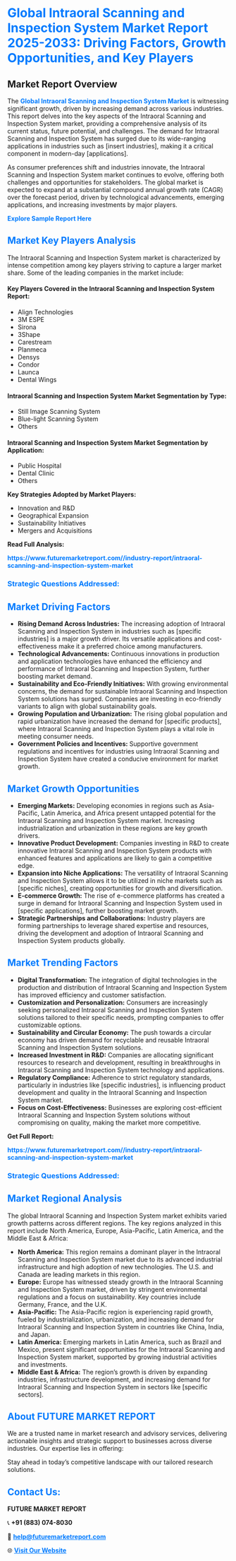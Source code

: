 <h1 style="color: #007BFF;">Global Intraoral Scanning and Inspection System Market Report 2025-2033: Driving Factors, Growth Opportunities, and Key Players</h1>

<section id="overview">
<h2>Market Report Overview</h2>
<p>The <a href="https://www.futuremarketreport.com//industry-report/intraoral-scanning-and-inspection-system-market" style="color: #007BFF; text-decoration: none;"><strong>Global Intraoral Scanning and Inspection System Market</strong></a> is witnessing significant growth, driven by increasing demand across various industries. This report delves into the key aspects of the Intraoral Scanning and Inspection System market, providing a comprehensive analysis of its current status, future potential, and challenges. The demand for Intraoral Scanning and Inspection System has surged due to its wide-ranging applications in industries such as [insert industries], making it a critical component in modern-day [applications].</p>
<p>As consumer preferences shift and industries innovate, the Intraoral Scanning and Inspection System market continues to evolve, offering both challenges and opportunities for stakeholders. The global market is expected to expand at a substantial compound annual growth rate (CAGR) over the forecast period, driven by technological advancements, emerging applications, and increasing investments by major players.</p>
</section>

<section id="overview">
<p><a href="https://www.futuremarketreport.com//request-sample/reportId=57204" style="color: #007BFF; text-decoration: none;"><strong>Explore Sample Report Here</strong></a></p>
</section>

<section id="key-players">
<h2 style="color: #007BFF;">Market Key Players Analysis</h2>
<p>The Intraoral Scanning and Inspection System market is characterized by intense competition among key players striving to capture a larger market share. Some of the leading companies in the market include:</p>
<h4>Key Players Covered in the Intraoral Scanning and Inspection System Report:</h4>
<ul><li>Align Technologies</li><li>3M ESPE</li><li>Sirona</li><li>3Shape</li><li>Carestream</li><li>Planmeca</li><li>Densys</li><li>Condor</li><li>Launca</li><li>Dental Wings</li></ul>
<h4>Intraoral Scanning and Inspection System Market Segmentation by Type:</h4>
<ul><li>Still Image Scanning System</li><li>Blue-light Scanning System</li><li>Others</li></ul>

<h4>Intraoral Scanning and Inspection System Market Segmentation by Application:</h4>
<ul><li>Public Hospital</li><li>Dental Clinic</li><li>Others</li></ul>
<p><strong>Key Strategies Adopted by Market Players:</strong></p>
<ul>
<li>Innovation and R&D</li>
<li>Geographical Expansion</li>
<li>Sustainability Initiatives</li>
<li>Mergers and Acquisitions</li>
</ul>
</section>

<section>
<p><strong>Read Full Analysis: </strong></p><a href="https://www.futuremarketreport.com//industry-report/intraoral-scanning-and-inspection-system-market" style="color: #007BFF; text-decoration: none;"><strong>https://www.futuremarketreport.com//industry-report/intraoral-scanning-and-inspection-system-market</strong></a>
<h3 style="color: #007BFF;">Strategic Questions Addressed:</h3>
</section>

<section id="driving-factors">
<h2 style="color: #007BFF;">Market Driving Factors</h2>
<ul>
<li><strong>Rising Demand Across Industries:</strong> The increasing adoption of Intraoral Scanning and Inspection System in industries such as [specific industries] is a major growth driver. Its versatile applications and cost-effectiveness make it a preferred choice among manufacturers.</li>
<li><strong>Technological Advancements:</strong> Continuous innovations in production and application technologies have enhanced the efficiency and performance of Intraoral Scanning and Inspection System, further boosting market demand.</li>
<li><strong>Sustainability and Eco-Friendly Initiatives:</strong> With growing environmental concerns, the demand for sustainable Intraoral Scanning and Inspection System solutions has surged. Companies are investing in eco-friendly variants to align with global sustainability goals.</li>
<li><strong>Growing Population and Urbanization:</strong> The rising global population and rapid urbanization have increased the demand for [specific products], where Intraoral Scanning and Inspection System plays a vital role in meeting consumer needs.</li>
<li><strong>Government Policies and Incentives:</strong> Supportive government regulations and incentives for industries using Intraoral Scanning and Inspection System have created a conducive environment for market growth.</li>
</ul>
</section>

<section id="growth-opportunities">
<h2 style="color: #007BFF;">Market Growth Opportunities</h2>
<ul>
<li><strong>Emerging Markets:</strong> Developing economies in regions such as Asia-Pacific, Latin America, and Africa present untapped potential for the Intraoral Scanning and Inspection System market. Increasing industrialization and urbanization in these regions are key growth drivers.</li>
<li><strong>Innovative Product Development:</strong> Companies investing in R&D to create innovative Intraoral Scanning and Inspection System products with enhanced features and applications are likely to gain a competitive edge.</li>
<li><strong>Expansion into Niche Applications:</strong> The versatility of Intraoral Scanning and Inspection System allows it to be utilized in niche markets such as [specific niches], creating opportunities for growth and diversification.</li>
<li><strong>E-commerce Growth:</strong> The rise of e-commerce platforms has created a surge in demand for Intraoral Scanning and Inspection System used in [specific applications], further boosting market growth.</li>
<li><strong>Strategic Partnerships and Collaborations:</strong> Industry players are forming partnerships to leverage shared expertise and resources, driving the development and adoption of Intraoral Scanning and Inspection System products globally.</li>
</ul>
</section>

<section id="trending-factors">
<h2 style="color: #007BFF;">Market Trending Factors</h2>
<ul>
<li><strong>Digital Transformation:</strong> The integration of digital technologies in the production and distribution of Intraoral Scanning and Inspection System has improved efficiency and customer satisfaction.</li>
<li><strong>Customization and Personalization:</strong> Consumers are increasingly seeking personalized Intraoral Scanning and Inspection System solutions tailored to their specific needs, prompting companies to offer customizable options.</li>
<li><strong>Sustainability and Circular Economy:</strong> The push towards a circular economy has driven demand for recyclable and reusable Intraoral Scanning and Inspection System solutions.</li>
<li><strong>Increased Investment in R&D:</strong> Companies are allocating significant resources to research and development, resulting in breakthroughs in Intraoral Scanning and Inspection System technology and applications.</li>
<li><strong>Regulatory Compliance:</strong> Adherence to strict regulatory standards, particularly in industries like [specific industries], is influencing product development and quality in the Intraoral Scanning and Inspection System market.</li>
<li><strong>Focus on Cost-Effectiveness:</strong> Businesses are exploring cost-efficient Intraoral Scanning and Inspection System solutions without compromising on quality, making the market more competitive.</li>
</ul>
</section>

<section>
<p><strong>Get Full Report: </strong></p><a href="https://www.futuremarketreport.com//industry-report/intraoral-scanning-and-inspection-system-market" style="color: #007BFF; text-decoration: none;"><strong>https://www.futuremarketreport.com//industry-report/intraoral-scanning-and-inspection-system-market</strong></a>
<h3 style="color: #007BFF;">Strategic Questions Addressed:</h3>
</section>


<section id="regional-analysis">
<h2 style="color: #007BFF;">Market Regional Analysis</h2>
<p>The global Intraoral Scanning and Inspection System market exhibits varied growth patterns across different regions. The key regions analyzed in this report include North America, Europe, Asia-Pacific, Latin America, and the Middle East & Africa:</p>
<ul>
<li><strong>North America:</strong> This region remains a dominant player in the Intraoral Scanning and Inspection System market due to its advanced industrial infrastructure and high adoption of new technologies. The U.S. and Canada are leading markets in this region.</li>
<li><strong>Europe:</strong> Europe has witnessed steady growth in the Intraoral Scanning and Inspection System market, driven by stringent environmental regulations and a focus on sustainability. Key countries include Germany, France, and the U.K.</li>
<li><strong>Asia-Pacific:</strong> The Asia-Pacific region is experiencing rapid growth, fueled by industrialization, urbanization, and increasing demand for Intraoral Scanning and Inspection System in countries like China, India, and Japan.</li>
<li><strong>Latin America:</strong> Emerging markets in Latin America, such as Brazil and Mexico, present significant opportunities for the Intraoral Scanning and Inspection System market, supported by growing industrial activities and investments.</li>
<li><strong>Middle East & Africa:</strong> The region’s growth is driven by expanding industries, infrastructure development, and increasing demand for Intraoral Scanning and Inspection System in sectors like [specific sectors].</li>
</ul>
</section>

<footer>
<h2 style="color: #007BFF;">About FUTURE MARKET REPORT</h2>
<p>We are a trusted name in market research and advisory services, delivering actionable insights and strategic support to businesses across diverse industries. Our expertise lies in offering:</p>

<p>Stay ahead in today’s competitive landscape with our tailored research solutions.</p>

<h2 style="color: #007BFF;">Contact Us:</h2>
<p><strong>FUTURE MARKET REPORT</strong></p>
<p>📞 <strong>+91 (883) 074-8030</strong></p>
<p>📧 <strong><a href="mailto:help@futuremarketreport.com" style="color: #007BFF;">help@futuremarketreport.com</a></strong></p>
<p>🌐 <strong><a href="https://www.futuremarketreport.com/" style="color: #007BFF;">Visit Our Website</a></strong></p>
</footer>